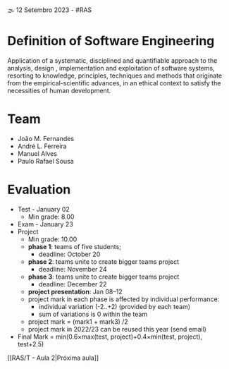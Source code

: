 🌫 12 Setembro 2023 - #RAS 

# Definition of Software Engineering
Application of a systematic, disciplined and quantifiable approach to the analysis, design , implementation and exploitation of software systems, resorting to knowledge, principles, techniques and methods that originate from the empirical-scientific advances, in an ethical context to satisfy the necessities of human development.

# Team
- João M. Fernandes
- André L. Ferreira    
- Manuel Alves
- Paulo Rafael Sousa

# Evaluation

- Test - January 02 
	- Min grade: 8.00 
- Exam - January 23
- Project
	- Min grade: 10.00
	- **phase 1**: teams of five students;
		- deadline: October 20
	- **phase 2**: teams unite to create bigger teams project
		- deadline: November 24
	- **phase 3**: teams unite to create bigger teams project
		- deadline: December 22
	- **project presentation**: Jan 08–12
	- project mark in each phase is affected by individual performance:
		- individual variation (-2..+2) (provided by each team)
		- sum of variations is 0 within the team
	- project mark = (mark1 + mark3) /2
	- project mark in 2022/23 can be reused this year (send email)
- Final Mark = min(0.6×max(test, project)+0.4×min(test, project), test+2.5)


[[RAS/T - Aula 2|Próxima aula]]